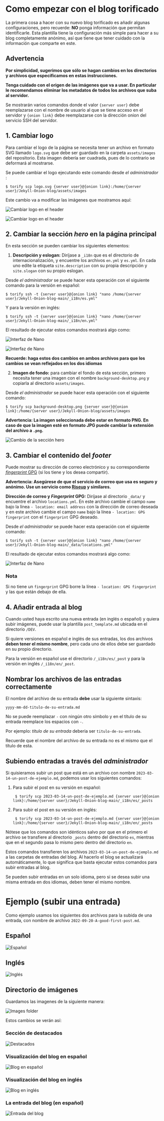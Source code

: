 # Como empezar con el blog torificado

La primera cosa a hacer con su nuevo blog torificado es añadir algunas configuraciones, pero recuerde: **NO** ponga información que permitan identificarle. Esta plantilla tiene la configuración más simple para hacer a su blog completamente anónimo, así que tiene que tener cuidado con la información que comparte en este. 

## Advertencia

**Por simplicidad, sugerimos que sólo se hagan cambios en los directorios y archivos que especificamos en estas instrucciones.**

**Tenga cuidado con el origen de las imágenes que va a usar. En particular le recomendamos eliminar los metadatos de todos los archivos que suba al servidor.**

Se mostrarán varios comandos donde el valor `{server user}` debe reemplazarse con el nombre de usuario al que se tiene acceso en el servidor y `{onion link}` debe reemplazarse con la dirección onion del servicio SSH del servidor.

## 1. Cambiar logo

Para cambiar el logo de la página se necesita tener un archivo en formato SVG llamado `logo.svg` que debe ser guardado en la carpeta `assets/images` del repositorio. Esta imagen debería ser cuadrada, pues de lo contrario se deformará al mostrarse.

Se puede cambiar el logo ejecutando este comando desde _el administrador_ :

    $ torify scp logo.svg {server user}@{onion link}:/home/{server user}/Jekyll-Onion-blog/assets/images

Este cambio va a modificar las imágenes que mostramos aquí:

![Cambiar logo en el header](./images/change-logo-1.png)

![Cambiar logo en el header](./images/change-logo-2.png)

## 2. Cambiar la sección *hero* en la página principal

En esta sección se pueden cambiar los siguientes elementos:

1. **Descripción y eslogan:** Diríjase a `_i18n` que es el directorio de internacionalización, y encuentre los archivos `en.yml` y `es.yml`. En cada uno edite la etiqueta `site.description` con su propia descripción y `site.slogan` con su propio eslogan.


Desde _el administrador_ se puede hacer esta operación con el siguiente comando para la versión en español:

    
    $ torify ssh -t {server user}@{onion link} "nano /home/{server user}/Jekyll-Onion-blog-main/_i18n/es.yml"

Y para la versión en inglés:

    $ torify ssh -t {server user}@{onion link} "nano /home/{server user}/Jekyll-Onion-blog-main/_i18n/en.yml"

El resultado de ejecutar estos comandos mostrará algo como:


![Interfaz de Nano](./images/original-es-yml.png)

![Interfaz de Nano](./images/original-en-yml.png)

**Recuerde: haga estos dos cambios en ambos archivos para que los cambios se vean reflejados en los dos idiomas**

2. **Imagen de fondo:** para cambiar el fondo de esta sección, primero necesita tener una imagen con el nombre `background-desktop.png` y copiarla al directorio `assets/images`.

Desde _el administrador_ se puede hacer esta operación con el siguiente comando:

    $ torify scp background-desktop.png {server user}@{onion link}:/home/{server user}/Jekyll-Onion-blog/assets/images




**Advertencia: La imagen seleccionada debe estar en formato PNG. En caso de que la imagen esté en formato JPG puede cambiar la extensión del archivo a `.png`.**


![Cambio de la sección hero](./images/change-hero.png)

## 3. Cambiar el contenido del *footer*

Puede mostrar su dirección de correo electrónico y su correspondiente [*fingerprint* GPG](https://es.wikipedia.org/wiki/Huella_digital_de_clave_p%C3%BAblica#Creando_huellas_digitales_de_clave_p%C3%BAblica) (si los tiene y los desea compartir).

**Advertencia: Asegúrese de que el servicio de correo que usa es seguro y anónimo. Use un servicio como [Riseup](https://riseup.net/) y similares.**

**Dirección de correo y *Fingerprint* GPG:** Diríjase al directorio `_data/` y encuentre el archivo `locations.yml`. En este archivo cambie el campo `name` bajo la línea `- location: email address` con la dirección de correo deseada y en este archivo cambie el campo `name` bajo la línea `- location: GPG fingerprint` con el `fingerprint` GPG deseado.

Desde _el administrador_ se puede hacer esta operación con el siguiente comando:

    $ torify ssh -t {server user}@{onion link} "nano /home/{server user}/Jekyll-Onion-blog-main/_data/locations.yml"


El resultado de ejecutar estos comandos mostrará algo como:


![Interfaz de Nano](./images/original-locations-yml.png)


### Nota
Si no tiene un `fingerprint` GPG borre la línea `- location: GPG fingerprint` y las que están debajo de ella.

## 4. Añadir entrada al blog

Cuando usted haya escrito una nueva entrada (en inglés o español) y quiera subir imágenes, puede usar la plantilla `post_template.md` ubicada en el directorio `/DEV`.

Si quiere versiones en español e inglés de sus entradas, los dos archivos **deben tener el mismo nombre**, pero cada uno de ellos debe ser guardado en su propio directorio.

Para la versión en español use el directorio `/_i18n/es/_post` y para la versión en inglés `/_i18n/en/_post`.

## Nombrar los archivos de las entradas correctamente

El nombre del archivo de su entrada **debe** usar la siguiente sintaxis:

    yyyy-mm-dd-titulo-de-su-entrada.md

No se puede reemplazar `-` con ningún otro símbolo y en el título de su entrada reemplace los espacios con `-`.

Por ejemplo: _titulo de su entrada_ deberia ser `titulo-de-su-entrada`.

Recuerde que el nombre del archivo de su entrada no es el mismo que el título de esta.

## Subiendo entradas a través del _administrador_

Si quisieramos subir un post que está en un archivo con nombre `2023-03-14-un-post-de-ejemplo.md`, podemos usar los siguientes comandos:

1. Para subir el post en su versión en español:

        $ torify scp 2023-03-14-un-post-de-ejemplo.md {server user}@{onion link}:/home/{server user}/Jekyll-Onion-blog-main/_i18n/es/_posts

2. Para subir el post en su versión en inglés:

        $ torify scp 2023-03-14-un-post-de-ejemplo.md {server user}@{onion link}:/home/{server user}/Jekyll-Onion-blog-main/_i18n/en/_posts

Nótese que los comandos son idénticos salvo por que en el primero el archivo se transfiere al directorio `_posts` dentro del directorio `es`, mientras que en el segundo pasa lo mismo pero dentro del directorio `en`.

Estos comandos transfieren los archivos `2023-03-14-un-post-de-ejemplo.md` a las carpetas de entradas del blog. Al hacerlo el blog se actualizará automáticamente, lo que significa que basta ejecutar estos comandos para subir entradas al blog.

Se pueden subir entradas en un solo idioma, pero si se desea subir una misma entrada en dos idiomas, deben tener el mismo nombre.

# Ejemplo (subir una entrada)

Como ejemplo usamos los siguientes dos archivos para la subida de una entrada, con nombre de archivo `2022-09-20-A-good-first-post.md`.

## Español

![Español](./images/example_es.png)

## Inglés

![Inglés](./images/example_en.png)

## Directorio de imágenes

Guardamos las imagenes de la siguiente manera:

![Images folder](./images/example_images.png)

Estos cambios se verán así:

### Sección de destacados

![Destacados](./images/example_featured.png)

### Visualización del blog en español

![Blog en español](./images/example_post_es.png)

### Visualización del blog en inglés

![Blog en inglés](./images/example_post_en.png)

### La entrada del blog (en español)

![Entrada del blog](./images/example_post.png)
